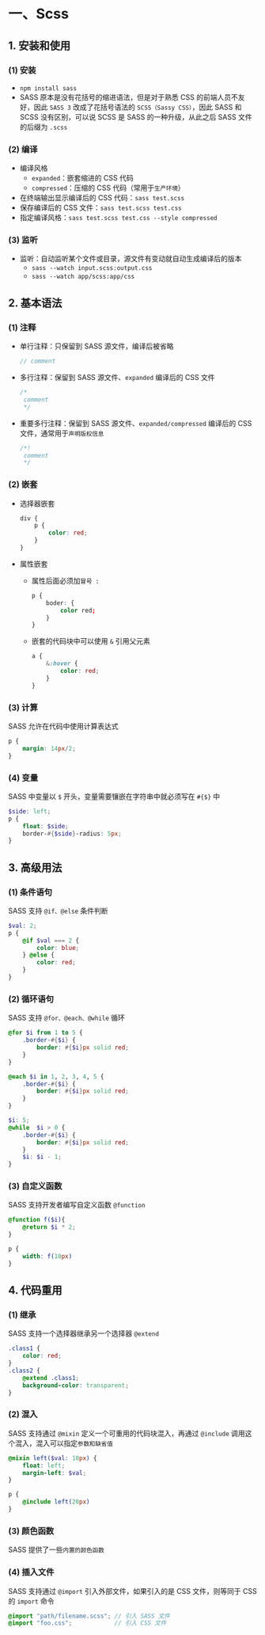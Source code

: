 # 一、Scss

## 1. 安装和使用

### (1) 安装

* `npm install sass`
* SASS 原本是没有花括号的缩进语法，但是对于熟悉 CSS 的前端人员不友好，因此 `SASS 3` 改成了花括号语法的 `SCSS（Sassy CSS）`，因此 SASS 和 SCSS 没有区别，可以说 SCSS 是 SASS 的一种升级，从此之后 SASS 文件的后缀为 `.scss`

### (2) 编译

* 编译风格
  * `expanded`：嵌套缩进的 CSS 代码
  * `compressed`：压缩的 CSS 代码（常用于`生产环境`）
* 在终端输出显示编译后的 CSS 代码：`sass test.scss`
* 保存编译后的 CSS 文件：`sass test.scss test.css`
* 指定编译风格：`sass test.scss test.css --style compressed`

### (3) 监听

* 监听：自动监听某个文件或目录，源文件有变动就自动生成编译后的版本
  * `sass --watch input.scss:output.css`
  * `sass --watch app/scss:app/css`

## 2. 基本语法

### (1) 注释

* 单行注释：只保留到 SASS 源文件，编译后被省略

    ```scss
    // comment
    ```

* 多行注释：保留到 SASS 源文件、`expanded` 编译后的 CSS 文件

    ```scss
    /*
     comment
     */
    ```

* 重要多行注释：保留到 SASS 源文件、`expanded/compressed` 编译后的 CSS 文件，通常用于`声明版权信息`

    ```scss
    /*!
     comment
     */
    ```

### (2) 嵌套

* 选择器嵌套

    ```scss
    div {
        p {
            color: red;
        }
    }
    ```

* 属性嵌套
  * 属性后面必须加`冒号 :`

    ```scss
    p {
        boder: {
            color red;
        }
    }
    ```

  * 嵌套的代码块中可以使用 `&` 引用父元素

    ```scss
    a {
        &:hover {
            color: red;
        }
    }
    ```

### (3) 计算

SASS 允许在代码中使用计算表达式

```scss
p {
    margin: 14px/2;
}
```

### (4) 变量

SASS 中变量以 `$` 开头，变量需要镶嵌在字符串中就必须写在 `#{$}` 中

```scss
$side: left;
p {
    float: $side;
    border-#{$side}-radius: 5px;
}
```

## 3. 高级用法

### (1) 条件语句

SASS 支持 `@if、@else` 条件判断

```scss
$val: 2;
p {
    @if $val === 2 {
        color: blue;
    } @else {
        color: red;
    }
}
```

### (2) 循环语句

SASS 支持 `@for、@each、@while` 循环

```scss
@for $i from 1 to 5 {
    .border-#{$i} {
        border: #{$i}px solid red;
    }
}
```

```scss
@each $i in 1, 2, 3, 4, 5 {
    .border-#{$i} {
        border: #{$i}px solid red;
    }
}
```

```scss
$i: 5;
@while  $i > 0 {
    .border-#{$i} {
        border: #{$i}px solid red;
    }
    $i: $i - 1;
}
```

### (3) 自定义函数

SASS 支持开发者编写自定义函数 `@function`

```scss
@function f($i){
    @return $i * 2;
}

p {
    width: f(10px)
}
```

## 4. 代码重用

### (1) 继承

SASS 支持一个选择器继承另一个选择器 `@extend`

```scss
.class1 {
    color: red;
}
.class2 {
    @extend .class1;
    background-color: transparent;
}
```

### (2) 混入

SASS 支持通过 `@mixin` 定义一个可重用的代码块混入，再通过 `@include` 调用这个混入，混入可以指定`参数和缺省值`

```scss
@mixin left($val: 10px) {
    float: left;
    margin-left: $val;
}

p {
    @include left(20px)
}
```

### (3) 颜色函数

SASS 提供了一些`内置的颜色函数`

### (4) 插入文件

SASS 支持通过 `@import` 引入外部文件，如果引入的是 CSS 文件，则等同于 CSS 的 `import` 命令

```scss
@import "path/filename.scss"; // 引入 SASS 文件
@import "foo.css";            // 引入 CSS 文件
```
